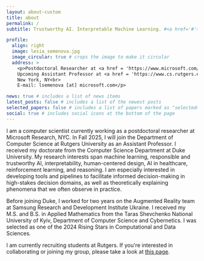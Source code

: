 ```yaml
---
layout: about-custom
title: about
permalink: /
subtitle: Trustworthy AI. Interpretable Machine Learning. #<a href='#'>Affiliations</a>. Address. Contacts. Moto. Etc.

profile:
  align: right
  image: lesia_semenova.jpg
  image_circular: true # crops the image to make it circular
  address: >
    <p>Postdoctoral Researcher at <a href = 'https://www.microsoft.com/en-us/research/lab/microsoft-research-new-york/'>Microsoft Research </a><br>
    Upcoming Assistant Professor at <a href = 'https://www.cs.rutgers.edu/'>Rutgers University </a><br>
    New York, NY<br>
    E-mail: lsemenova [at] microsoft.com</p>

news: true # includes a list of news items
latest_posts: false # includes a list of the newest posts
selected_papers: false # includes a list of papers marked as "selected={true}"
social: true # includes social icons at the bottom of the page
---
```


I am a computer scientist currently working as a postdoctoral researcher at Microsoft Research, NYC. In Fall 2025, I will join the Department of Computer Science at Rutgers University as an Assistant Professor. I received my doctorate from the Computer Science Department at Duke University. My research interests span machine learning, responsible and trustworthy AI, interpretability, human-centered design, AI in healthcare, reinforcement learning, and reasoning. I am especially interested in developing tools and pipelines to facilitate informed decision-making in high-stakes decision domains, as well as theoretically explaining phenomena that we often observe in practice.

Before joining Duke, I worked for two years on the Augmented Reality team at Samsung Research and Development Institute Ukraine. I received my M.S. and B.S. in Applied Mathematics from the Taras Shevchenko National University of Kyiv, Department of Computer Science and Cybernetics. I was selected as one of the 2024 Rising Stars in Computational and Data Sciences.

<p class="important-announcement">  I am currently recruiting students at Rutgers. If you're interested in collaborating or joining my group, please take a look at <a href="/prospective_students/">this page</a>.</p>

<!--Write your biography here. Tell the world about yourself. Link to your favorite [subreddit](http://reddit.com). You can put a picture in, too. The code is already in, just name your picture `prof_pic.jpg` and put it in the `img/` folder.

Put your address / P.O. box / other info right below your picture. You can also disable any of these elements by editing `profile` property of the YAML header of your `_pages/about.md`. Edit `_bibliography/papers.bib` and Jekyll will render your [publications page](/al-folio/publications/) automatically.

Link to your social media connections, too. This theme is set up to use [Font Awesome icons](https://fontawesome.com/) and [Academicons](https://jpswalsh.github.io/academicons/), like the ones below. Add your Facebook, Twitter, LinkedIn, Google Scholar, or just disable all of them.-->
